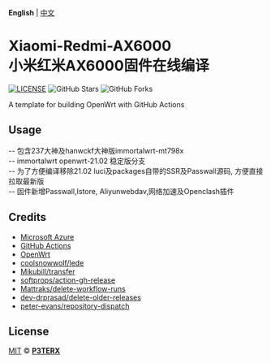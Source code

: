 **English** | [中文](https://p3terx.com/archives/build-openwrt-with-github-actions.html)

# Xiaomi-Redmi-AX6000 <br /> 小米红米AX6000固件在线编译

[![LICENSE](https://img.shields.io/github/license/mashape/apistatus.svg?style=flat-square&label=LICENSE)](https://github.com/P3TERX/Actions-OpenWrt/blob/master/LICENSE)
![GitHub Stars](https://img.shields.io/github/stars/P3TERX/Actions-OpenWrt.svg?style=flat-square&label=Stars&logo=github)
![GitHub Forks](https://img.shields.io/github/forks/P3TERX/Actions-OpenWrt.svg?style=flat-square&label=Forks&logo=github)

A template for building OpenWrt with GitHub Actions

## Usage

-- 包含237大神及hanwckf大神版immortalwrt-mt798x <br />
-- immortalwrt openwrt-21.02 稳定版分支 <br />
-- 为了方便编译移除21.02 luci及packages自带的SSR及Passwall源码, 方便直接拉取最新版 <br />
-- 固件新增Passwall,Istore, Aliyunwebdav,网络加速及Openclash插件 <br />


## Credits

- [Microsoft Azure](https://azure.microsoft.com)
- [GitHub Actions](https://github.com/features/actions)
- [OpenWrt](https://github.com/openwrt/openwrt)
- [coolsnowwolf/lede](https://github.com/coolsnowwolf/lede)
- [Mikubill/transfer](https://github.com/Mikubill/transfer)
- [softprops/action-gh-release](https://github.com/softprops/action-gh-release)
- [Mattraks/delete-workflow-runs](https://github.com/Mattraks/delete-workflow-runs)
- [dev-drprasad/delete-older-releases](https://github.com/dev-drprasad/delete-older-releases)
- [peter-evans/repository-dispatch](https://github.com/peter-evans/repository-dispatch)

## License

[MIT](https://github.com/P3TERX/Actions-OpenWrt/blob/main/LICENSE) © [**P3TERX**](https://p3terx.com)
